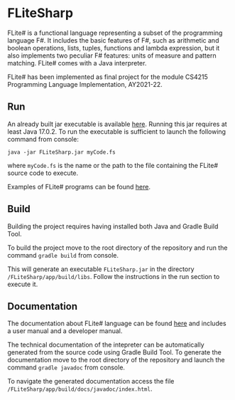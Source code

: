 # FLiteSharp
FLite# is a functional language representing a subset of the programming language F#. It includes the basic features of
F#, such as arithmetic and boolean operations, lists, tuples, functions and lambda expression, but it also implements 
two peculiar F# features: units of measure and pattern matching. FLite# comes with a Java interpreter.

FLite# has been implemented as final project for the module CS4215 Programming Language Implementation, AY2021-22.

## Run
An already built jar executable is available [here](executable/). Running this jar requires at least Java 17.0.2.
To run the executable is sufficient to launch the following command from console:

<code>java -jar FLiteSharp.jar myCode.fs</code>

where <code>myCode.fs</code> is the name or the path to the file containing the FLite# source code to execute.

Examples of FLite# programs can be found [here](app/src/main/resources/).

## Build
Building the project requires having installed both Java and Gradle Build Tool.

To build the project move to the root directory of the repository and run the command 
<code>gradle build</code>
from console.

This will generate an executable <code>FLiteSharp.jar</code> in the directory <code>/FLiteSharp/app/build/libs</code>. 
Follow the instructions in the run section to execute it.

## Documentation
The documentation about FLite# language can be found [here](documentation/) and includes a user manual and a developer 
manual.

The technical documentation of the intepreter can be automatically generated from the source code using Gradle Build Tool. To
generate the documentation move to the root directory of the repository and launch the command <code>gradle 
javadoc</code> from console.

To navigate the generated documentation access the file <code>/FLiteSharp/app/build/docs/javadoc/index.html</code>.
